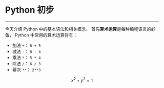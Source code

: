 # Python 初步

---

今天介绍 Python 中的基本语法和相关概念。 首先**算术运算**是每种编程语言的必备， Python  中常用的算术运算符有：

* 加法 `+`： `6 + 5`
* 减法 `-`： `8 - 4`
* 乘法 `*`： `5 * 4`
* 除法 `/`： `6 / 3`
* 幂次 `**`： `2**3`


$$
x^2 + y^2 = 1
$$

